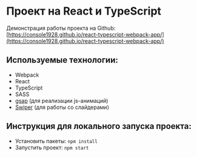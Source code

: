 # Проект на React и TypeScript

Демонстрация работы проекта на Github: [https://console1928.github.io/react-typescript-webpack-app/](https://console1928.github.io/react-typescript-webpack-app/)

## Используемые технологии:

* Webpack
* React
* TypeScript
* SASS
* [gsap](https://gsap.com/resources/React/) (для реализации js-анимаций)
* [Swiper](https://swiperjs.com/react) (для работы со слайдерами)

## Инструкция для локального запуска проекта:
* Установить пакеты: `npm install`
* Запустить проект: `npm start`
